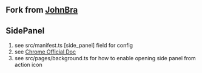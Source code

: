 ## Fork from [JohnBra](https://github.com/JohnBra/vite-web-extension)


## SidePanel

1. see src/manifest.ts [side_panel] field for config
2. see [Chrome Official Doc](https://developer.chrome.com/docs/extensions/reference/sidePanel/)
3. see src/pages/background.ts for how to enable opening side panel from action icon

